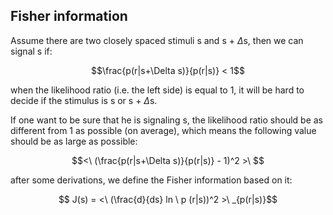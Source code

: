 ## Fisher information

Assume there are two closely spaced stimuli s and s + $\Delta$s, then we can signal s if:

$$\frac{p(r|s+\Delta s)}{p(r|s)} < 1$$

when the likelihood ratio (i.e. the left side) is equal to 1, it will be hard to decide if the stimulus is s or s + $\Delta$s.

If one want to be sure that he is signaling s, the likelihood ratio should be as different from 1 as possible (on average), which means the following value should be as large as possible:

$$<\ (\frac{p(r|s+\Delta s)}{p(r|s)} - 1)^2 >\ $$

after some derivations, we define the Fisher information based on it:

$$ J(s) = <\ (\frac{d}{ds} ln \ p (r|s))^2 >\ _{p(r|s)}$$